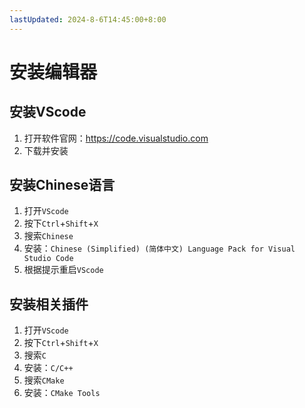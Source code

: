 ```yaml
---
lastUpdated: 2024-8-6T14:45:00+8:00
---
```


# 安装编辑器

## 安装VScode

1. 打开软件官网：<https://code.visualstudio.com>
2. 下载并安装

## 安装Chinese语言

1. 打开```VScode```
2. 按下```Ctrl```+```Shift```+```X```
3. 搜索```Chinese```
4. 安装：```Chinese (Simplified) (简体中文) Language Pack for Visual Studio Code```
5. 根据提示重启```VScode```

## 安装相关插件

1. 打开```VScode```
2. 按下```Ctrl```+```Shift```+```X```
3. 搜索```C```
4. 安装：```C/C++```
5. 搜索```CMake```
6. 安装：```CMake Tools```